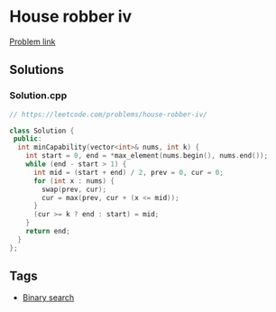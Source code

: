# House robber iv

[Problem link](https://leetcode.com/problems/house-robber-iv/)

## Solutions


### Solution.cpp
```cpp
// https://leetcode.com/problems/house-robber-iv/

class Solution {
 public:
  int minCapability(vector<int>& nums, int k) {
    int start = 0, end = *max_element(nums.begin(), nums.end());
    while (end - start > 1) {
      int mid = (start + end) / 2, prev = 0, cur = 0;
      for (int x : nums) {
        swap(prev, cur);
        cur = max(prev, cur + (x <= mid));
      }
      (cur >= k ? end : start) = mid;
    }
    return end;
  }
};
```
## Tags

* [Binary search](/Collections/binary-search.md#binary-search)
